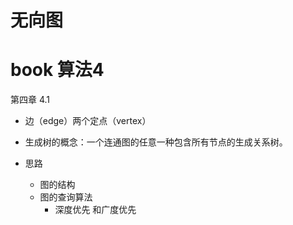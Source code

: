 # 无向图
# book 算法4 
第四章 4.1 
- 边（edge）两个定点（vertex）
- 生成树的概念：一个连通图的任意一种包含所有节点的生成关系树。


- 思路
  - 图的结构
  - 图的查询算法 
    - 深度优先 和广度优先